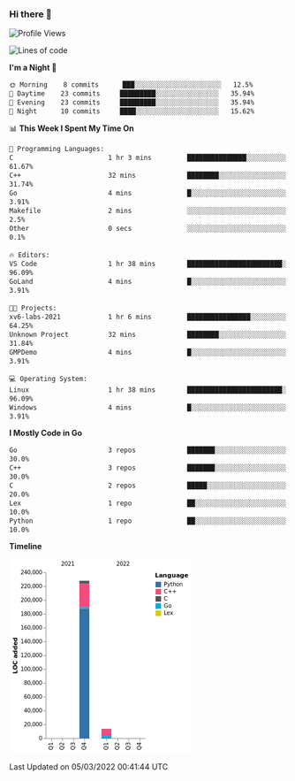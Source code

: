 ### Hi there 👋

<!--START_SECTION:waka-->
![Profile Views](http://img.shields.io/badge/Profile%20Views-0-blue)

![Lines of code](https://img.shields.io/badge/From%20Hello%20World%20I%27ve%20Written-241%20Thousand%20lines%20of%20code-blue)

**I'm a Night 🦉** 

```text
🌞 Morning    8 commits      ███░░░░░░░░░░░░░░░░░░░░░░   12.5% 
🌆 Daytime    23 commits     █████████░░░░░░░░░░░░░░░░   35.94% 
🌃 Evening    23 commits     █████████░░░░░░░░░░░░░░░░   35.94% 
🌙 Night      10 commits     ████░░░░░░░░░░░░░░░░░░░░░   15.62%

```


📊 **This Week I Spent My Time On** 

```text
💬 Programming Languages: 
C                        1 hr 3 mins         ███████████████░░░░░░░░░░   61.67% 
C++                      32 mins             ████████░░░░░░░░░░░░░░░░░   31.74% 
Go                       4 mins              █░░░░░░░░░░░░░░░░░░░░░░░░   3.91% 
Makefile                 2 mins              ░░░░░░░░░░░░░░░░░░░░░░░░░   2.5% 
Other                    0 secs              ░░░░░░░░░░░░░░░░░░░░░░░░░   0.1%

🔥 Editors: 
VS Code                  1 hr 38 mins        ████████████████████████░   96.09% 
GoLand                   4 mins              █░░░░░░░░░░░░░░░░░░░░░░░░   3.91%

🐱‍💻 Projects: 
xv6-labs-2021            1 hr 6 mins         ████████████████░░░░░░░░░   64.25% 
Unknown Project          32 mins             ████████░░░░░░░░░░░░░░░░░   31.84% 
GMPDemo                  4 mins              █░░░░░░░░░░░░░░░░░░░░░░░░   3.91%

💻 Operating System: 
Linux                    1 hr 38 mins        ████████████████████████░   96.09% 
Windows                  4 mins              █░░░░░░░░░░░░░░░░░░░░░░░░   3.91%

```

**I Mostly Code in Go** 

```text
Go                       3 repos             ███████░░░░░░░░░░░░░░░░░░   30.0% 
C++                      3 repos             ███████░░░░░░░░░░░░░░░░░░   30.0% 
C                        2 repos             █████░░░░░░░░░░░░░░░░░░░░   20.0% 
Lex                      1 repo              ██░░░░░░░░░░░░░░░░░░░░░░░   10.0% 
Python                   1 repo              ██░░░░░░░░░░░░░░░░░░░░░░░   10.0%

```


**Timeline**

![Chart not found](https://raw.githubusercontent.com/h3n4l/h3n4l/main/charts/bar_graph.png) 


 Last Updated on 05/03/2022 00:41:44 UTC
<!--END_SECTION:waka-->

